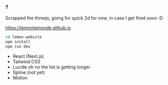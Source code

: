 ### ?

Scrapped the threejs, going for quick 2d for now, in case I get fired soon :D

https://lemonlemonde.github.io


```bash
cd lemon-website
npm install
npm run dev
```


- React (Next.js)
- Tailwind CSS
- Lucide
oh no the list is getting longer
- Spline (not yet)
- Motion